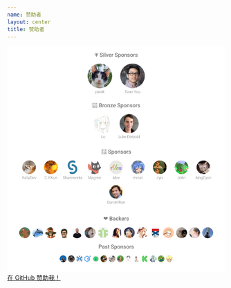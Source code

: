 ```yaml
---
name: 赞助者
layout: center
title: 赞助者
---
```


<div class="h-100">
  <div class="object-contain h-full of-hidden">
    <a target="_blank" href="https://github.com/sponsors/sxzz">
      <img class="max-h-full" src="https://github.com/sxzz/sponsors/blob/main/sponsors.svg?raw=true" />
    </a>
  </div>
</div>

<div class="text-center text-xs mt-2">
  <a 
    class="bg-pink6 hover:bg-pink7 px4 py1.5 rounded-full border-none! shadow inline-flex items-center gap1 transition" 
    href="https://github.com/sponsors/sxzz" target="_blank">
    <div class="i-carbon-favorite-filled inline-block" />
    <div class="inline-block translate-y-0.3">在 GitHub 赞助我！</div>
  </a>
</div>

<!-- 
最后，我想要向以上赞助我的各位 sponsor 由衷致谢，感谢对我做开源的帮助和支持。如果各位有意愿，帮助我在开源路上走得更远，或推动我的开源项目后续的发展的话，也可以考虑在 GitHub 上赞助我。我会非常感激。
-->
